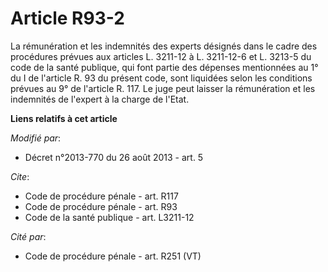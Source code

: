 # Article R93-2

La rémunération et les indemnités des experts désignés dans le cadre des procédures prévues aux articles L. 3211-12 à L.
3211-12-6 et L. 3213-5 du code de la santé publique, qui font partie des dépenses mentionnées au 1° du I de l'article R. 93
du présent code, sont liquidées selon les conditions prévues au 9° de l'article R. 117. Le juge peut laisser la rémunération
et les indemnités de l'expert à la charge de l'Etat.

**Liens relatifs à cet article**

_Modifié par_:

  - Décret n°2013-770 du 26 août 2013 - art. 5

_Cite_:

  - Code de procédure pénale - art. R117
  - Code de procédure pénale - art. R93
  - Code de la santé publique - art. L3211-12

_Cité par_:

  - Code de procédure pénale - art. R251 (VT)
